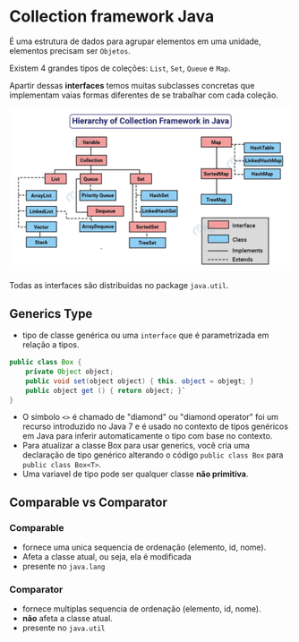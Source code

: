 # Collection framework Java

É uma estrutura de dados para agrupar elementos em uma unidade, elementos precisam ser `Objetos`.

Existem 4 grandes tipos de coleções: `List`, `Set`, `Queue` e `Map`.

Apartir dessas **interfaces** temos muitas subclasses concretas que implementam vaias formas diferentes de se trabalhar com cada coleção.

![hierarchy of Collections in java](assets/hierarchy-of-collection-framework-in-java.webp)

Todas as interfaces são distribuidas no package `java.util`.

## Generics Type

- tipo de classe genérica ou uma `interface` que é parametrizada em relação a tipos.

```java
public class Box {
    private Object object;
    public void set(object object) { this. object = objegt; }
    public object get () { return object; }`
}
```

- O símbolo `<>` é chamado de "diamond" ou "diamond operator" foi um recurso introduzido no Java 7 e é usado no contexto de tipos genéricos em Java para inferir automaticamente o tipo com base no contexto.
- Para atualizar a classe Box para usar generics, você cria uma declaração de tipo genérico alterando o código `public class Box` para `public class Box<T>`.
- Uma variavel de tipo pode ser qualquer classe **não primitiva**.

## Comparable vs Comparator

### Comparable

- fornece uma unica sequencia de ordenação (elemento, id, nome).
- Afeta a classe atual, ou seja, ela é modificada
- presente no `java.lang`

### Comparator

- fornece multiplas sequencia de ordenação (elemento, id, nome).
- **não** afeta a classe atual.
- presente no `java.util`
